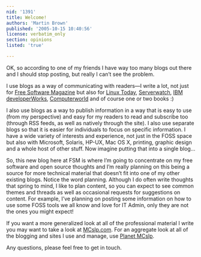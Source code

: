 ```yaml
---
nid: '1391'
title: Welcome!
authors: 'Martin Brown'
published: '2005-10-15 10:40:56'
license: verbatim_only
section: opinions
listed: 'true'

---
```

OK, so according to one of my friends I have way too many blogs out there and I should stop posting, but really I can’t see the problem.

I use blogs as a way of communicating with readers—I write a lot, not just for [Free Software Magazine](http://freesoftwaremagazine.com) but also for [Linux Today](http://www.linuxtoday.com), [Serverwatch](http://www.serverwatch.com), [IBM developerWorks](http://www.ibm.com/developerworks), [Computerworld](http://www.computerworld.com/blogs/brown) and of course one or two books :)

I also use blogs as a way to publish information in a way that is easy to use (from my perspective) and easy for my readers to read and subscribe too (through RSS feeds, as well as natively through the site). I also use separate blogs so that it is easier for individuals to focus on specific information. I have a wide variety of interests and experience, not just in the FOSS space but also with Microsoft, Solaris, HP-UX, Mac OS X, printing, graphic design and a whole host of other stuff. Now imagine putting that into a single blog...

So, this new blog here at FSM is where I’m going to concentrate on my free software and open source thoughts and I’m really planning on this being a source for more technical material that doesn’t fit into one of my other existing blogs. Notice the word planning. Although I do often write thoughts that spring to mind, I like to plan content, so you can expect to see common themes and threads as well as occasional requests for suggestions on content. For example, I’ve planning on posting some information on how to use some FOSS tools we all know and love for IT Admin, only they are not the ones you might expect!

If you want a more generalized look at all of the professional material I write you may want to take a look at [MCslp.com](http://mcslp.com). For an aggregate look at all of the blogging and sites I use and manage, use [Planet MCslp](http://planet.mcslp.com).

Any questions, please feel free to get in touch.

